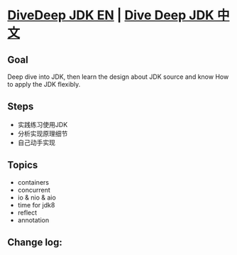 [DiveDeep JDK EN](./README.md) | [Dive Deep JDK 中文](./README_CN.md)
===================================================================

## Goal
Deep dive into JDK, then learn the design about JDK source and know How to apply the JDK flexibly.

## Steps
- 实践练习使用JDK
- 分析实现原理细节
- 自己动手实现

## Topics
- containers
- concurrent
- io & nio & aio
- time for jdk8
- reflect
- annotation

## Change log:

